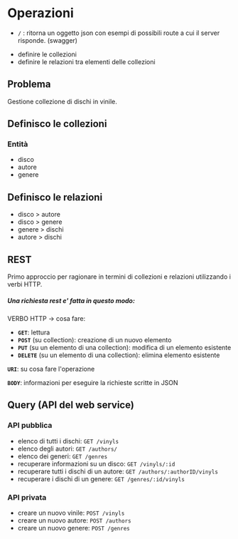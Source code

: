 # Operazioni

- `/` : ritorna un oggetto json con esempi di possibili route a cui il server risponde. (swagger)

* definire le collezioni
* definire le relazioni tra elementi delle collezioni

## Problema

Gestione collezione di dischi in vinile.

## Definisco le collezioni

### Entità
- disco
- autore
- genere

## Definisco le relazioni

- disco > autore
- disco > genere
- genere > dischi
- autore > dischi

## REST
Primo approccio per ragionare in termini di collezioni e relazioni utilizzando i verbi HTTP.

##### Una richiesta rest e' fatta in questo modo:

VERBO HTTP -> cosa fare:

- **`GET`**: lettura
- **`POST`** (su collection): creazione di un nuovo elemento
- **`PUT`** (su un elemento di una collection): modifica di un elemento esistente
- **`DELETE`** (su un elemento di una collection): elimina elemento esistente 

**`URI`**: su cosa fare l'operazione

**`BODY`**: informazioni per eseguire la richieste scritte in JSON

## Query (API del web service)

### API pubblica

- elenco di tutti i dischi: `GET /vinyls`
- elenco degli autori: `GET /authors/`
- elenco dei generi: `GET /genres`
- recuperare informazioni su un disco: `GET /vinyls/:id` 
- recuperare tutti i dischi di un autore: `GET /authors/:authorID/vinyls`
- recuperare i dischi di un genere: `GET /genres/:id/vinyls` 

### API privata

- creare un nuovo vinile: `POST /vinyls`
- creare un nuovo autore: `POST /authors`
- creare un nuovo genere: `POST /genres`